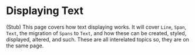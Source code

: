 # Displaying Text
(Stub)
This page covers how text displaying works. It will cover `Line`, `Span`, `Text`, the migration of `Spans` to `Text`, and how these can be created, styled, displayed, altered, and such. These are all interelated topics so, they are on the same page.
